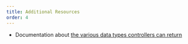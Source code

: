 ```yaml
---
title: Additional Resources
order: 4
---
```


- Documentation about
  [the various data types controllers can return](https://docs.microsoft.com/en-us/aspnet/core/web-api/action-return-types?view=aspnetcore-3.1)

